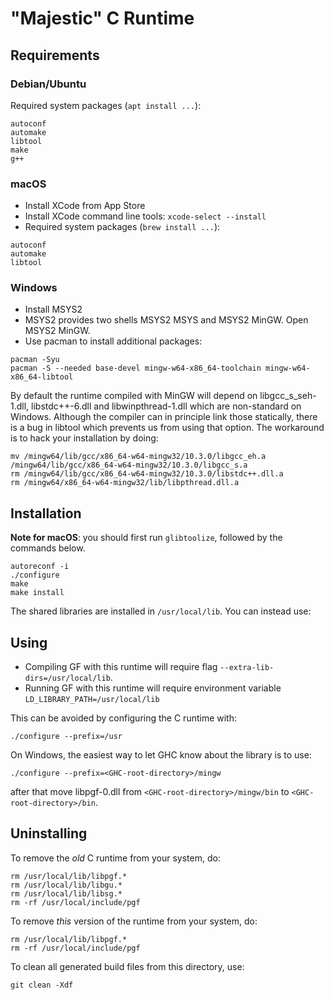 # "Majestic" C Runtime

## Requirements

### Debian/Ubuntu

Required system packages (`apt install ...`):
```
autoconf
automake
libtool
make
g++
```

### macOS

- Install XCode from App Store
- Install XCode command line tools: `xcode-select --install`
- Required system packages (`brew install ...`):
```
autoconf
automake
libtool
```

### Windows

- Install MSYS2
- MSYS2 provides two shells MSYS2 MSYS and MSYS2 MinGW. Open MSYS2 MinGW.
- Use pacman to install additional packages:
```
pacman -Syu
pacman -S --needed base-devel mingw-w64-x86_64-toolchain mingw-w64-x86_64-libtool
```
By default the runtime compiled with MinGW will depend on libgcc_s_seh-1.dll,
libstdc++-6.dll and libwinpthread-1.dll which are non-standard on Windows. Although
the compiler can in principle link those statically, there is a bug in libtool which
prevents us from using that option. The workaround is to hack your installation by doing:
```
mv /mingw64/lib/gcc/x86_64-w64-mingw32/10.3.0/libgcc_eh.a /mingw64/lib/gcc/x86_64-w64-mingw32/10.3.0/libgcc_s.a
rm /mingw64/lib/gcc/x86_64-w64-mingw32/10.3.0/libstdc++.dll.a
rm /mingw64/x86_64-w64-mingw32/lib/libpthread.dll.a
```

## Installation

**Note for macOS**: you should first run `glibtoolize`, followed by the commands below.

```
autoreconf -i
./configure
make
make install
```
The shared libraries are installed in `/usr/local/lib`. You can instead use:

## Using

- Compiling GF with this runtime will require flag `--extra-lib-dirs=/usr/local/lib`.
- Running GF with this runtime will require environment variable `LD_LIBRARY_PATH=/usr/local/lib`

This can be avoided by configuring the C runtime with:

```
./configure --prefix=/usr
```

On Windows, the easiest way to let GHC know about the library is to use:

```
./configure --prefix=<GHC-root-directory>/mingw
```

after that move libpgf-0.dll from `<GHC-root-directory>/mingw/bin` to `<GHC-root-directory>/bin`.

## Uninstalling

To remove the _old_ C runtime from your system, do:
```
rm /usr/local/lib/libpgf.*
rm /usr/local/lib/libgu.*
rm /usr/local/lib/libsg.*
rm -rf /usr/local/include/pgf
```

To remove _this_ version of the runtime from your system, do:
```
rm /usr/local/lib/libpgf.*
rm -rf /usr/local/include/pgf
```

To clean all generated build files from this directory, use:
```
git clean -Xdf  
```
